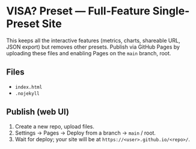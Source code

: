 # VISA? Preset — Full-Feature Single-Preset Site

This keeps all the interactive features (metrics, charts, shareable URL, JSON export) but removes other presets.
Publish via GitHub Pages by uploading these files and enabling Pages on the `main` branch, root.

## Files
- `index.html`
- `.nojekyll`

## Publish (web UI)
1. Create a new repo, upload files.
2. Settings → Pages → Deploy from a branch → `main` / root.
3. Wait for deploy; your site will be at `https://<user>.github.io/<repo>/`.
